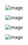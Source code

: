 ![image](https://user-images.githubusercontent.com/81824338/232744234-14537f4b-3f54-444a-9ebc-c5886f6d1da4.png)

![image](https://user-images.githubusercontent.com/81824338/232744531-83a49d27-2ab5-42be-8f2b-cddb3ac6f963.png)

![image](https://user-images.githubusercontent.com/81824338/232742265-7096e909-8c1a-4a63-b826-4e96543f5edf.png)

![image](https://user-images.githubusercontent.com/81824338/232742736-f4a61368-87ac-40bc-b912-ce3596f57f95.png)

